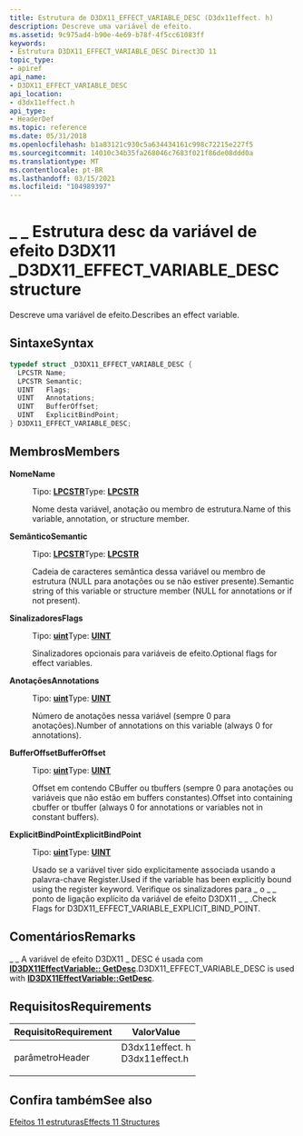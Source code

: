 ```yaml
---
title: Estrutura de D3DX11_EFFECT_VARIABLE_DESC (D3dx11effect. h)
description: Descreve uma variável de efeito.
ms.assetid: 9c975ad4-b90e-4e69-b78f-4f5cc61083ff
keywords:
- Estrutura D3DX11_EFFECT_VARIABLE_DESC Direct3D 11
topic_type:
- apiref
api_name:
- D3DX11_EFFECT_VARIABLE_DESC
api_location:
- d3dx11effect.h
api_type:
- HeaderDef
ms.topic: reference
ms.date: 05/31/2018
ms.openlocfilehash: b1a83121c930c5a634434161c998c72215e227f5
ms.sourcegitcommit: 14010c34b35fa268046c7683f021f86de08ddd0a
ms.translationtype: MT
ms.contentlocale: pt-BR
ms.lasthandoff: 03/15/2021
ms.locfileid: "104989397"
---
```

# <a name="d3dx11_effect_variable_desc-structure"></a><span data-ttu-id="e1247-104">\_ \_ Estrutura desc da variável de efeito D3DX11 \_</span><span class="sxs-lookup"><span data-stu-id="e1247-104">D3DX11\_EFFECT\_VARIABLE\_DESC structure</span></span>

<span data-ttu-id="e1247-105">Descreve uma variável de efeito.</span><span class="sxs-lookup"><span data-stu-id="e1247-105">Describes an effect variable.</span></span>

## <a name="syntax"></a><span data-ttu-id="e1247-106">Sintaxe</span><span class="sxs-lookup"><span data-stu-id="e1247-106">Syntax</span></span>


```C++
typedef struct _D3DX11_EFFECT_VARIABLE_DESC {
  LPCSTR Name;
  LPCSTR Semantic;
  UINT   Flags;
  UINT   Annotations;
  UINT   BufferOffset;
  UINT   ExplicitBindPoint;
} D3DX11_EFFECT_VARIABLE_DESC;
```



## <a name="members"></a><span data-ttu-id="e1247-107">Membros</span><span class="sxs-lookup"><span data-stu-id="e1247-107">Members</span></span>

<dl> <dt>

<span data-ttu-id="e1247-108">**Nome**</span><span class="sxs-lookup"><span data-stu-id="e1247-108">**Name**</span></span>
</dt> <dd>

<span data-ttu-id="e1247-109">Tipo: **[ **LPCSTR**](/windows/desktop/WinProg/windows-data-types)**</span><span class="sxs-lookup"><span data-stu-id="e1247-109">Type: **[**LPCSTR**](/windows/desktop/WinProg/windows-data-types)**</span></span>

</dd> <dd>

<span data-ttu-id="e1247-110">Nome desta variável, anotação ou membro de estrutura.</span><span class="sxs-lookup"><span data-stu-id="e1247-110">Name of this variable, annotation, or structure member.</span></span>

</dd> <dt>

<span data-ttu-id="e1247-111">**Semântico**</span><span class="sxs-lookup"><span data-stu-id="e1247-111">**Semantic**</span></span>
</dt> <dd>

<span data-ttu-id="e1247-112">Tipo: **[ **LPCSTR**](/windows/desktop/WinProg/windows-data-types)**</span><span class="sxs-lookup"><span data-stu-id="e1247-112">Type: **[**LPCSTR**](/windows/desktop/WinProg/windows-data-types)**</span></span>

</dd> <dd>

<span data-ttu-id="e1247-113">Cadeia de caracteres semântica dessa variável ou membro de estrutura (NULL para anotações ou se não estiver presente).</span><span class="sxs-lookup"><span data-stu-id="e1247-113">Semantic string of this variable or structure member (NULL for annotations or if not present).</span></span>

</dd> <dt>

<span data-ttu-id="e1247-114">**Sinalizadores**</span><span class="sxs-lookup"><span data-stu-id="e1247-114">**Flags**</span></span>
</dt> <dd>

<span data-ttu-id="e1247-115">Tipo: **[ **uint**](/windows/desktop/WinProg/windows-data-types)**</span><span class="sxs-lookup"><span data-stu-id="e1247-115">Type: **[**UINT**](/windows/desktop/WinProg/windows-data-types)**</span></span>

</dd> <dd>

<span data-ttu-id="e1247-116">Sinalizadores opcionais para variáveis de efeito.</span><span class="sxs-lookup"><span data-stu-id="e1247-116">Optional flags for effect variables.</span></span>

</dd> <dt>

<span data-ttu-id="e1247-117">**Anotações**</span><span class="sxs-lookup"><span data-stu-id="e1247-117">**Annotations**</span></span>
</dt> <dd>

<span data-ttu-id="e1247-118">Tipo: **[ **uint**](/windows/desktop/WinProg/windows-data-types)**</span><span class="sxs-lookup"><span data-stu-id="e1247-118">Type: **[**UINT**](/windows/desktop/WinProg/windows-data-types)**</span></span>

</dd> <dd>

<span data-ttu-id="e1247-119">Número de anotações nessa variável (sempre 0 para anotações).</span><span class="sxs-lookup"><span data-stu-id="e1247-119">Number of annotations on this variable (always 0 for annotations).</span></span>

</dd> <dt>

<span data-ttu-id="e1247-120">**BufferOffset**</span><span class="sxs-lookup"><span data-stu-id="e1247-120">**BufferOffset**</span></span>
</dt> <dd>

<span data-ttu-id="e1247-121">Tipo: **[ **uint**](/windows/desktop/WinProg/windows-data-types)**</span><span class="sxs-lookup"><span data-stu-id="e1247-121">Type: **[**UINT**](/windows/desktop/WinProg/windows-data-types)**</span></span>

</dd> <dd>

<span data-ttu-id="e1247-122">Offset em contendo CBuffer ou tbuffers (sempre 0 para anotações ou variáveis que não estão em buffers constantes).</span><span class="sxs-lookup"><span data-stu-id="e1247-122">Offset into containing cbuffer or tbuffer (always 0 for annotations or variables not in constant buffers).</span></span>

</dd> <dt>

<span data-ttu-id="e1247-123">**ExplicitBindPoint**</span><span class="sxs-lookup"><span data-stu-id="e1247-123">**ExplicitBindPoint**</span></span>
</dt> <dd>

<span data-ttu-id="e1247-124">Tipo: **[ **uint**](/windows/desktop/WinProg/windows-data-types)**</span><span class="sxs-lookup"><span data-stu-id="e1247-124">Type: **[**UINT**](/windows/desktop/WinProg/windows-data-types)**</span></span>

</dd> <dd>

<span data-ttu-id="e1247-125">Usado se a variável tiver sido explicitamente associada usando a palavra-chave Register.</span><span class="sxs-lookup"><span data-stu-id="e1247-125">Used if the variable has been explicitly bound using the register keyword.</span></span> <span data-ttu-id="e1247-126">Verifique os sinalizadores para \_ o \_ \_ ponto de ligação explícito da variável de efeito D3DX11 \_ \_ .</span><span class="sxs-lookup"><span data-stu-id="e1247-126">Check Flags for D3DX11\_EFFECT\_VARIABLE\_EXPLICIT\_BIND\_POINT.</span></span>

</dd> </dl>

## <a name="remarks"></a><span data-ttu-id="e1247-127">Comentários</span><span class="sxs-lookup"><span data-stu-id="e1247-127">Remarks</span></span>

<span data-ttu-id="e1247-128">\_ \_ A variável de efeito D3DX11 \_ DESC é usada com [**ID3DX11EffectVariable:: GetDesc**](id3dx11effectvariable-getdesc.md).</span><span class="sxs-lookup"><span data-stu-id="e1247-128">D3DX11\_EFFECT\_VARIABLE\_DESC is used with [**ID3DX11EffectVariable::GetDesc**](id3dx11effectvariable-getdesc.md).</span></span>

## <a name="requirements"></a><span data-ttu-id="e1247-129">Requisitos</span><span class="sxs-lookup"><span data-stu-id="e1247-129">Requirements</span></span>



| <span data-ttu-id="e1247-130">Requisito</span><span class="sxs-lookup"><span data-stu-id="e1247-130">Requirement</span></span> | <span data-ttu-id="e1247-131">Valor</span><span class="sxs-lookup"><span data-stu-id="e1247-131">Value</span></span> |
|-------------------|-------------------------------------------------------------------------------------------|
| <span data-ttu-id="e1247-132">parâmetro</span><span class="sxs-lookup"><span data-stu-id="e1247-132">Header</span></span><br/> | <dl> <span data-ttu-id="e1247-133"><dt>D3dx11effect. h</dt></span><span class="sxs-lookup"><span data-stu-id="e1247-133"><dt>D3dx11effect.h</dt></span></span> </dl> |



## <a name="see-also"></a><span data-ttu-id="e1247-134">Confira também</span><span class="sxs-lookup"><span data-stu-id="e1247-134">See also</span></span>

<dl> <dt>

[<span data-ttu-id="e1247-135">Efeitos 11 estruturas</span><span class="sxs-lookup"><span data-stu-id="e1247-135">Effects 11 Structures</span></span>](d3d11-graphics-reference-effects11-structures.md)
</dt> </dl>

 


